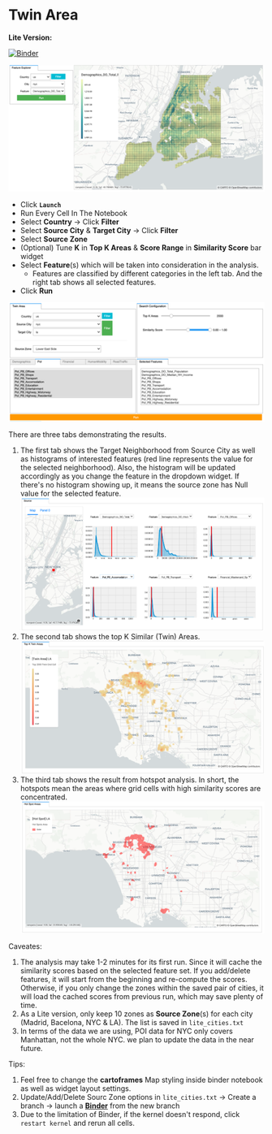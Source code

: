 # Twin Area



**Lite Version:**

[![Binder](https://mybinder.org/badge_logo.svg)](https://mybinder.org/v2/gh/CartoDB/twin_area_binder/lowhighens?filepath=index.ipynb)



![](demo1.png)

- Click **`Launch`** 
- Run Every Cell In The Notebook
- Select **Country** -> Click **Filter**
- Select **Source City** &  **Target City** -> Click **Filter**
- Select **Source Zone**
- (Optional) Tune **K** in **Top K Areas** & **Score Range** in **Similarity Score** bar widget
- Select **Feature**(s) which will be taken into consideration in the analysis.
  - Features are classified by different categories in the left tab. And the right tab shows all selected features. 
- Click **Run**

![](demo2.png)



There are three tabs demonstrating the results. 
   1. The first tab shows the Target Neighborhood from Source City as well as histograms of interested features (red line represents the value for the selected neighborhood). Also, the histogram will be updated accordingly as you change the feature in the dropdown widget. If there's no histogram showing up, it means the source zone has Null value for the selected feature. ![](demo3.png)
   2. The second tab shows the top K Similar (Twin) Areas. ![](demo4.png)
   3. The third tab shows the result from hotspot analysis. In short, the hotspots mean the areas where grid cells with high similarity scores are concentrated.  ![](demo5.png)



Caveates: 

1. The analysis may take 1-2 minutes for its first run. Since it will cache the similarity scores based on the selected feature set. If you add/delete features, it will start from the beginning and re-compute the scores. Otherwise, if you only change the zones within the saved pair of cities, it will load the cached scores from previous run, which may save plenty of time. 
2. As a Lite version, only keep 10 zones as **Source Zone**(s) for each city (Madrid, Bacelona, NYC & LA). The list is saved in `lite_cities.txt`
3. In terms of the data we are using, POI data for NYC only covers Manhattan, not the whole NYC. we plan to update the data in the near future. 



Tips:

1. Feel free to change the **cartoframes** Map styling inside binder notebook as well as widget layout settings. 
2. Update/Add/Delete Sourc Zone options in `lite_cities.txt` -> Create a branch -> launch a [**Binder**](https://gke.mybinder.org/) from the new branch
3. Due to the limitation of Binder, if the kernel doesn't respond, click `restart kernel` and rerun all cells. 